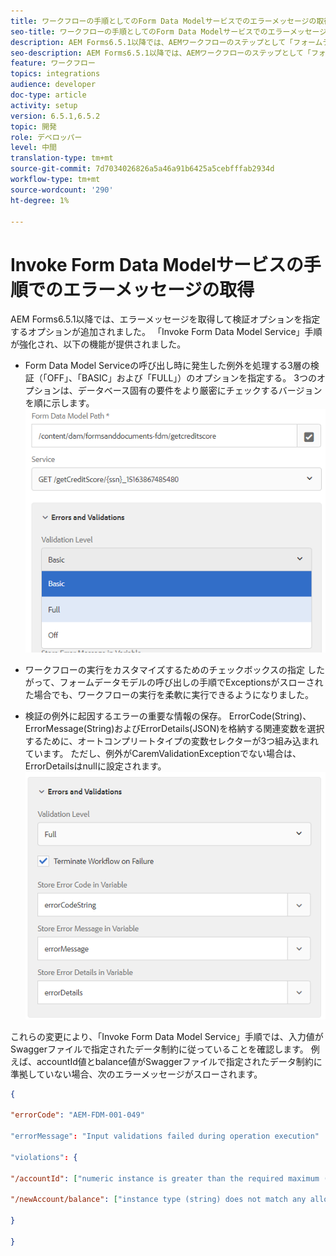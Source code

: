 ```yaml
---
title: ワークフローの手順としてのForm Data Modelサービスでのエラーメッセージの取得
seo-title: ワークフローの手順としてのForm Data Modelサービスでのエラーメッセージの取得
description: AEM Forms6.5.1以降では、AEMワークフローのステップとして「フォームデータモデルサービスの呼び出し」を使用した場合に生成されるエラーメッセージを取り込めるようになりました。 ワークフロー.
seo-description: AEM Forms6.5.1以降では、AEMワークフローのステップとして「フォームデータモデルサービスの呼び出し」を使用した場合に生成されるエラーメッセージを取り込めるようになりました。 ワークフロー.
feature: ワークフロー
topics: integrations
audience: developer
doc-type: article
activity: setup
version: 6.5.1,6.5.2
topic: 開発
role: デベロッパー
level: 中間
translation-type: tm+mt
source-git-commit: 7d7034026826a5a46a91b6425a5cebfffab2934d
workflow-type: tm+mt
source-wordcount: '290'
ht-degree: 1%

---
```



# Invoke Form Data Modelサービスの手順でのエラーメッセージの取得

AEM Forms6.5.1以降では、エラーメッセージを取得して検証オプションを指定するオプションが追加されました。 「Invoke Form Data Model Service」手順が強化され、以下の機能が提供されました。

* Form Data Model Serviceの呼び出し時に発生した例外を処理する3層の検証（「OFF」、「BASIC」および「FULL」）のオプションを指定する。 3つのオプションは、データベース固有の要件をより厳密にチェックするバージョンを順に示します。
   ![検証レベル](assets/validation-level.PNG)

* ワークフローの実行をカスタマイズするためのチェックボックスの指定 したがって、フォームデータモデルの呼び出しの手順でExceptionsがスローされた場合でも、ワークフローの実行を柔軟に実行できるようになりました。

* 検証の例外に起因するエラーの重要な情報の保存。 ErrorCode(String)、ErrorMessage(String)およびErrorDetails(JSON)を格納する関連変数を選択するために、オートコンプリートタイプの変数セレクターが3つ組み込まれています。 ただし、例外がCaremValidationExceptionでない場合は、ErrorDetailsはnullに設定されます。
   ![エラーメッセージの取得](assets/fdm-error-details.PNG)

これらの変更により、「Invoke Form Data Model Service」手順では、入力値がSwaggerファイルで指定されたデータ制約に従っていることを確認します。 例えば、accountId値とbalance値がSwaggerファイルで指定されたデータ制約に準拠していない場合、次のエラーメッセージがスローされます。

```json
{

"errorCode": "AEM-FDM-001-049"

"errorMessage": "Input validations failed during operation execution"

"violations": {

"/accountId": ["numeric instance is greater than the required maximum (maximum: 20, found: 97)"],

"/newAccount/balance": ["instance type (string) does not match any allowed primitive type (allowed: [\"integer\",\"number\"])"]

}

}
```


